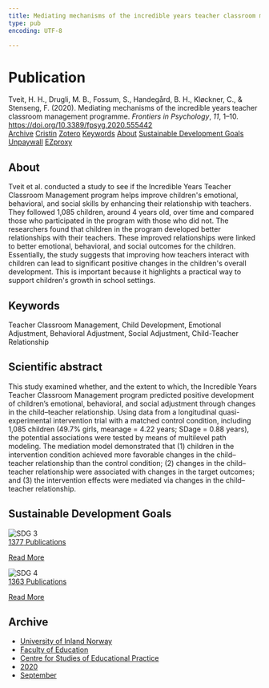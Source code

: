 ```yaml
---
title: Mediating mechanisms of the incredible years teacher classroom management programme
type: pub
encoding: UTF-8

---
```

<h1>Publication</h1>
<article id="csl-bib-container-U5CPCMRY" class="csl-bib-container">
  <div class="csl-bib-body"> <div class="csl-entry">Tveit, H. H., Drugli, M. B., Fossum, S., Handegård, B. H., Kløckner, C., &#38; Stenseng, F. (2020). Mediating mechanisms of the incredible years teacher classroom management programme. <i>Frontiers in Psychology</i>, <i>11</i>, 1–10. <a href="https://doi.org/10.3389/fpsyg.2020.555442">https://doi.org/10.3389/fpsyg.2020.555442</a></div> </div>
  <div class="csl-bib-buttons">
    <a href="#taxonomy-article-U5CPCMRY" alt="archive" class="csl-bib-button">Archive</a>
    <a href="https://app.cristin.no/results/show.jsf?id=1826374" alt="Cristin" class="csl-bib-button">Cristin</a>
    <a href="http://zotero.org/groups/5881554/items/U5CPCMRY" alt="Zotero" class="csl-bib-button">Zotero</a>
    <a href="#keywords-article-U5CPCMRY" alt="keywords" class="csl-bib-button">Keywords</a>
    <a href="#about-article-U5CPCMRY" alt="about_pub" class="csl-bib-button">About</a>
    <a href="#sdg-article-U5CPCMRY" alt="sdg" class="csl-bib-button">Sustainable Development Goals</a>
    <a href="https://www.frontiersin.org/articles/10.3389/fpsyg.2020.555442/pdf" alt="Unpaywall" class="csl-bib-button">Unpaywall</a>
    <a href="https://www.frontiersin.org/articles/10.3389/fpsyg.2020.555442/pdf" alt="EZproxy" class="csl-bib-button">EZproxy</a>
  </div>
  <div id="csl-bib-meta-container-U5CPCMRY"></div>
</article>
<div id="csl-bib-meta-U5CPCMRY" class="csl-bib-meta">
  <article id="about-article-U5CPCMRY" class="about_pub-article">
    <h1>About</h1>
    Tveit et al. conducted a study to see if the Incredible Years Teacher Classroom Management program helps improve children's emotional, behavioral, and social skills by enhancing their relationship with teachers. They followed 1,085 children, around 4 years old, over time and compared those who participated in the program with those who did not. The researchers found that children in the program developed better relationships with their teachers. These improved relationships were linked to better emotional, behavioral, and social outcomes for the children. Essentially, the study suggests that improving how teachers interact with children can lead to significant positive changes in the children's overall development. This is important because it highlights a practical way to support children's growth in school settings.
  </article>
  <article id="keywords-article-U5CPCMRY" class="keywords-article">
    <h1>Keywords</h1>
    Teacher Classroom Management, Child Development, Emotional Adjustment, Behavioral Adjustment, Social Adjustment, Child-Teacher Relationship
  </article>
  <article id="abstract-article-U5CPCMRY" class="abstract-article">
    <h1>Scientific abstract</h1>
    This study examined whether, and the extent to which, the Incredible Years Teacher Classroom Management program predicted positive development of children’s emotional, behavioral, and social adjustment through changes in the child–teacher relationship. Using data from a longitudinal quasi-experimental intervention trial with a matched control condition, including 1,085 children (49.7% girls, meanage = 4.22 years; SDage = 0.88 years), the potential associations were tested by means of multilevel path modeling. The mediation model demonstrated that (1) children in the intervention condition achieved more favorable changes in the child–teacher relationship than the control condition; (2) changes in the child–teacher relationship were associated with changes in the target outcomes; and (3) the intervention effects were mediated via changes in the child–teacher relationship.
  </article>
  <article id="sdg-article-U5CPCMRY" class="sdg-article">
    <h1>Sustainable Development Goals</h1>
    <div class="sdg-container"><div id="sdg3" class="sdg">
        <img src="{{< params subfolder >}}images/sdg/sdg03_en.png" class="image" alt="SDG 3">
        <div class="sdg-overlay">
          <a href="{{< params subfolder >}}en/archive/?sdg=3#archive" class="sdg-publication-count"><span>1377</span> Publications</a>
          <p><a href="https://sdgs.un.org/goals/goal3" class="sdg-read-more">Read More</a></p>
        </div>
      </div> <div id="sdg4" class="sdg">
        <img src="{{< params subfolder >}}images/sdg/sdg04_en.png" class="image" alt="SDG 4">
        <div class="sdg-overlay">
          <a href="{{< params subfolder >}}en/archive/?sdg=4#archive" class="sdg-publication-count"><span>1363</span> Publications</a>
          <p><a href="https://sdgs.un.org/goals/goal4" class="sdg-read-more">Read More</a></p>
        </div>
      </div></div>
  </article>
  <article id="taxonomy-article-U5CPCMRY" class="taxonomy-article">
    <h1>Archive</h1>
    <ul>
      <li><a href="{{< params subfolder >}}en/archive/?key=3DCRN523">University of Inland Norway</a></li>
      <li><a href="{{< params subfolder >}}en/archive/?key=WYNZA47F">Faculty of Education</a></li>
      <li><a href="{{< params subfolder >}}en/archive/?key=G3SEU2Z2">Centre for Studies of Educational Practice</a></li>
      <li><a href="{{< params subfolder >}}en/archive/?key=44NWEDHM">2020</a></li>
      <li><a href="{{< params subfolder >}}en/archive/?key=3T3TFP4R">September</a></li>
    </ul>
  </article>
</div>
